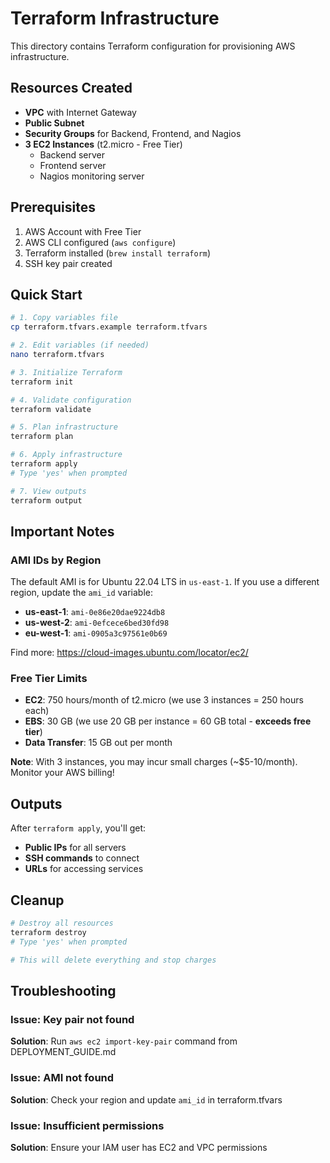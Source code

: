 # Terraform Infrastructure

This directory contains Terraform configuration for provisioning AWS infrastructure.

## Resources Created

- **VPC** with Internet Gateway
- **Public Subnet** 
- **Security Groups** for Backend, Frontend, and Nagios
- **3 EC2 Instances** (t2.micro - Free Tier)
  - Backend server
  - Frontend server
  - Nagios monitoring server

## Prerequisites

1. AWS Account with Free Tier
2. AWS CLI configured (`aws configure`)
3. Terraform installed (`brew install terraform`)
4. SSH key pair created

## Quick Start

```bash
# 1. Copy variables file
cp terraform.tfvars.example terraform.tfvars

# 2. Edit variables (if needed)
nano terraform.tfvars

# 3. Initialize Terraform
terraform init

# 4. Validate configuration
terraform validate

# 5. Plan infrastructure
terraform plan

# 6. Apply infrastructure
terraform apply
# Type 'yes' when prompted

# 7. View outputs
terraform output
```

## Important Notes

### AMI IDs by Region

The default AMI is for Ubuntu 22.04 LTS in `us-east-1`. If you use a different region, update the `ami_id` variable:

- **us-east-1**: `ami-0e86e20dae9224db8`
- **us-west-2**: `ami-0efcece6bed30fd98`
- **eu-west-1**: `ami-0905a3c97561e0b69`

Find more: https://cloud-images.ubuntu.com/locator/ec2/

### Free Tier Limits

- **EC2**: 750 hours/month of t2.micro (we use 3 instances = 250 hours each)
- **EBS**: 30 GB (we use 20 GB per instance = 60 GB total - **exceeds free tier**)
- **Data Transfer**: 15 GB out per month

**Note**: With 3 instances, you may incur small charges (~$5-10/month). Monitor your AWS billing!

## Outputs

After `terraform apply`, you'll get:

- **Public IPs** for all servers
- **SSH commands** to connect
- **URLs** for accessing services

## Cleanup

```bash
# Destroy all resources
terraform destroy
# Type 'yes' when prompted

# This will delete everything and stop charges
```

## Troubleshooting

### Issue: Key pair not found
**Solution**: Run `aws ec2 import-key-pair` command from DEPLOYMENT_GUIDE.md

### Issue: AMI not found
**Solution**: Check your region and update `ami_id` in terraform.tfvars

### Issue: Insufficient permissions
**Solution**: Ensure your IAM user has EC2 and VPC permissions
